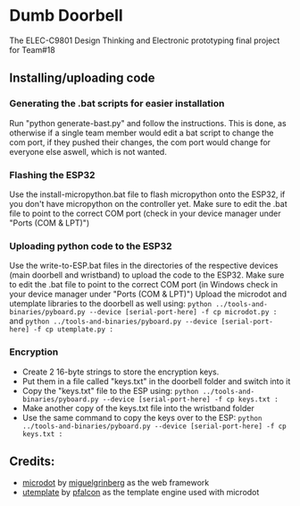 # Dumb Doorbell

The ELEC-C9801 Design Thinking and Electronic prototyping final project for Team#18

## Installing/uploading code

### Generating the .bat scripts for easier installation
Run "python generate-bast.py" and follow the instructions.
This is done, as otherwise if a single team member would edit a bat script to change the com port, if they pushed their changes, the com port would change for everyone else aswell, which is not wanted.

### Flashing the ESP32

Use the install-micropython.bat file to flash micropython onto the ESP32, if you don't have micropython on the controller yet.
Make sure to edit the .bat file to point to the correct COM port (check in your device manager under "Ports (COM & LPT)")

### Uploading python code to the ESP32

Use the write-to-ESP.bat files in the directories of the respective devices (main doorbell and wristband) to upload the code to the ESP32.
Make sure to edit the .bat file to point to the correct COM port (in Windows check in your device manager under "Ports (COM & LPT)")
Upload the microdot and utemplate libraries to the doorbell as well using: ```python ../tools-and-binaries/pyboard.py --device [serial-port-here] -f cp microdot.py :``` and ```python ../tools-and-binaries/pyboard.py --device [serial-port-here] -f cp utemplate.py :```

### Encryption

- Create 2 16-byte strings to store the encryption keys.
- Put them in a file called "keys.txt" in the doorbell folder and switch into it
- Copy the "keys.txt" file to the ESP using: ```python ../tools-and-binaries/pyboard.py --device [serial-port-here] -f cp keys.txt :```
- Make another copy of the keys.txt file into the wristband folder
- Use the same command to copy the keys over to the ESP: ```python ../tools-and-binaries/pyboard.py --device [serial-port-here] -f cp keys.txt :```


## Credits:
- [microdot](https://github.com/miguelgrinberg/microdot) by [miguelgrinberg](https://github.com/miguelgrinberg/) as the web framework 
- [utemplate](https://github.com/miguelgrinberg/microdot) by [pfalcon](https://github.com/pfalcon) as the template engine used with microdot